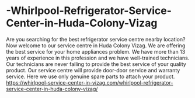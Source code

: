 # -Whirlpool-Refrigerator-Service-Center-in-Huda-Colony-Vizag
Are you searching for the best refrigerator service centre nearby location? Now welcome to our service centre in Huda Colony Vizag. We are offering the best service for your home appliances problem. We have more than 13 years of experience in this profession and we have well-trained technicians. Our technicians are never failing to provide the best service of your quality product. Our service centre will provide door-door service and warranty service. Here we use only genuine spare parts to attach your product.   https://whirlpool-service-center-in-vizag.com/whirlpool-refrigerator-service-center-in-huda-colony-vizag/
